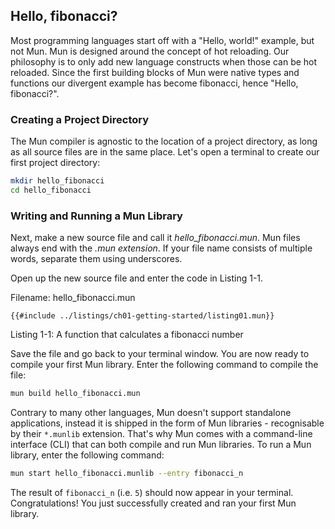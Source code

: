 ## Hello, fibonacci?

Most programming languages start off with a "Hello, world!" example, but not
Mun. Mun is designed around the concept of hot reloading. Our philosophy is to
only add new language constructs when those can be hot reloaded. Since the first
building blocks of Mun were native types and functions our divergent example has
become fibonacci, hence "Hello, fibonacci?".

### Creating a Project Directory

The Mun compiler is agnostic to the location of a project directory, as long as
all source files are in the same place. Let's open a terminal to create our
first project directory:

```bash
mkdir hello_fibonacci
cd hello_fibonacci
```

### Writing and Running a Mun Library

Next, make a new source file and call it *hello_fibonacci.mun*. Mun files always
end with the *.mun extension*. If your file name consists of multiple words,
separate them using underscores.

Open up the new source file and enter the code in Listing 1-1.

Filename: hello_fibonacci.mun

<!-- HACK: Add an extension to support hiding of Mun code -->
```mun  
{{#include ../listings/ch01-getting-started/listing01.mun}}
```

<span class="caption">Listing 1-1: A function that calculates a fibonacci number</span>

Save the file and go back to your terminal window. You are now ready to compile
your first Mun library. Enter the following command to compile the file:

```bash
mun build hello_fibonacci.mun
```

Contrary to many other languages, Mun doesn't support standalone applications,
instead it is shipped in the form of Mun libraries - recognisable by their
`*.munlib` extension. That's why Mun comes with a command-line interface (CLI)
that can both compile and run Mun libraries. To run a Mun library, enter the
following command:

```bash
mun start hello_fibonacci.munlib --entry fibonacci_n
```

The result of `fibonacci_n` (i.e. `5`) should now appear in your terminal.
Congratulations! You just successfully created and ran your first Mun library.
